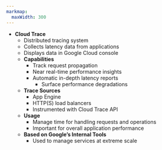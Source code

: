 ```yaml
---
markmap:
  maxWidth: 300
---
```

   - **Cloud Trace**
      - Distributed tracing system
      - Collects latency data from applications
      - Displays data in Google Cloud console
      - **Capabilities**
        - Track request propagation
        - Near real-time performance insights
        - Automatic in-depth latency reports
          - Surface performance degradations
      - **Trace Sources**
        - App Engine
        - HTTP(S) load balancers
        - Instrumented with Cloud Trace API
      - **Usage**
        - Manage time for handling requests and operations
        - Important for overall application performance
      - **Based on Google’s Internal Tools**
        - Used to manage services at extreme scale
